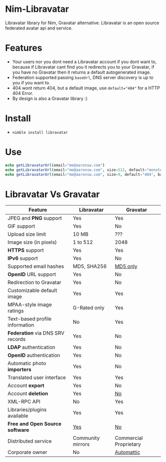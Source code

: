 # Nim-Libravatar

Libravatar library for Nim, Gravatar alternative. Libravatar is an open source federated avatar api and service.


# Features

- Your users nor you dont need a Libravatar account if you dont want to, because if Libravatar cant find you it redirects you to your Gravatar, if you have no Gravatar then it returns a default autogenerated image.
- Federation supported passing `baseUrl`, DNS server discovery is up to you if you want to.
- 404 wont return 404, but a default image, use `default="404"` for a HTTP 404 Error.
- By design is also a Gravatar library :)


# Install

- `nimble install libravatar`


# Use

```nim
echo getLibravatarUrl(email="me@aaronsw.com")
echo getLibravatarUrl(email="me@aaronsw.com", size=512, default="monsterid")
echo getLibravatarUrl(email="me@aaronsw.com", size=9, default="404", baseUrl="https://MyCustomFederatedServer.org/avatar/")
```


# Libravatar Vs Gravatar

<table class="border">
    <thead>
        <tr>
            <th>Feature</th>
            <th>Libravatar</th>
            <th>Gravatar</th>
        </tr>
    </thead>
    <tbody>
        <tr>
            <td>JPEG and <strong>PNG</strong> support</td>
            <td> Yes</td>
            <td> Yes</td>
        </tr>
        <tr>
            <td>GIF support</td>
            <td> Yes</td>
            <td> No</td>
        </tr>
        <tr>
            <td>Upload size limit</td>
            <td> 10 MB</td>
            <td> ???</td>
        </tr>
        <tr>
            <td>Image size (in pixels)</td>
            <td> 1 to 512</td>
            <td> 2048</td>
        </tr>
        <tr>
            <td><strong>HTTPS</strong> support</td>
            <td> Yes</td>
            <td> Yes</td>
        </tr>
        <tr>
            <td><strong>IPv6</strong> support</td>
            <td> Yes</td>
            <td> No</td>
        </tr>
        <tr>
            <td>Supported email hashes</td>
            <td> MD5, SHA256</td>
            <td> <a href="http://en.gravatar.com/site/faq/#answer-2-1">MD5 only</a></td>
        </tr>
        <tr>
            <td><strong>OpenID</strong> URL support</td>
            <td> Yes</td>
            <td> No</td>
        </tr>
        <tr>
            <td>Redirection to Gravatar</td>
            <td> Yes</td>
            <td> No</td>
        </tr>
        <tr>
            <td>Customizable default image</td>
            <td> Yes</td>
            <td> Yes</td>
        </tr>
        <tr>
            <td>MPAA-style image ratings</td>
            <td> G-Rated only</td>
            <td> Yes</td>
        </tr>
        <tr>
            <td>Text-based profile information</td>
            <td> No</td>
            <td> Yes</td>
        </tr>
        <tr>
            <td><strong>Federation</strong> via DNS SRV records</td>
            <td> Yes</td>
            <td> No</td>
        </tr>
        <tr>
            <td><strong>LDAP</strong> authentication</td>
            <td> Yes</td>
            <td> No</td>
        </tr>
        <tr>
            <td><strong>OpenID</strong> authentication</td>
            <td> Yes</td>
            <td> No</td>
        </tr>
        <tr>
            <td>Automatic photo <strong>importers</strong></td>
            <td> Yes</td>
            <td> No</td>
        </tr>
        <tr>
            <td>Translated user interface</td>
            <td> Yes</td>
            <td> Yes</td>
        </tr>
        <tr>
            <td>Account <strong>export</strong></td>
            <td> Yes</td>
            <td> No</td>
        </tr>
        <tr>
            <td>Account <strong>deletion</strong></td>
            <td> Yes</td>
            <td> <a href="http://en.gravatar.com/site/faq/#answer-1-7">No</a></td>
        </tr>
        <tr>
            <td>XML-RPC API</td>
            <td> No</td>
            <td> Yes</td>
        </tr>
        <tr>
            <td>Libraries/plugins available</td>
            <td> Yes</td>
            <td> Yes</td>
        </tr>
        <tr>
            <td><strong>Free and Open Source software</strong></td>
            <td> <a href="http://www.gnu.org/licenses/agpl.html">Yes</a></td>
            <td> <a href="http://blog.gravatar.com/2010/05/31/gravatar-localization/#comment-8749">No</a></td>
        </tr>
        <tr>
            <td>Distributed service</td>
            <td> Community mirrors</td>
            <td> Commercial Proprietary</td>
        </tr>
        <tr>
            <td>Corporate owner</td>
            <td> No</td>
            <td> <a href="http://automattic.com/">Automattic</a></td>
        </tr>
    </tbody>
</table>
